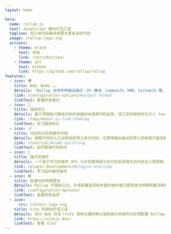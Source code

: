 ```yaml
---
layout: home

hero:
  name: rollup.js
  text: JavaScript 模块打包工具
  tagline: 将小块代码编译成更大更复杂的代码
  image: /rollup-logo.svg
  actions:
    - theme: brand
      text: 开始
      link: /introduction/
    - theme: alt
      text: GitHub
      link: https://github.com/rollup/rollup
features:
  - icon: 🌍
    title: Web、Node ……
    details: 'Rollup 支持多种输出格式：ES 模块、CommonJS、UMD、SystemJS 等。不仅适用于 Web，也适用于许多其他平台打包。'
    link: /configuration-options/#output-format
    linkText: 查看所有格式
  - icon: 🌳
    title: 摇树优化
    details: 基于深度执行路径分析的卓越的未使用代码去除，该工具将摇树优化引入 JavaScript 世界。
    link: /faqs/#what-is-tree-shaking
    linkText: 学习摇树优化
  - icon: 🗡️
    title: 代码拆分没有额外开销
    details: 根据不同的入口点和动态导入拆分代码，仅使用输出格式的导入机制而不是加载器。
    link: /tutorial/#code-splitting
    linkText: 如何使用代码拆分
  - icon: 🔌
    title: 强大的插件
    details: 一个易于学习的插件 API 允许您使用很少的代码实现强大的代码注入和转换。被 Vite 和 WMR 采用。
    link: /plugin-development/#plugins-overview
    linkText: 学习如何编写插件
  - icon: 🛠️
    title: 处理你的特殊需求
    details: Rollup 不固执己见。许多配置选项和丰富的插件接口使其成为特殊构建流程和更高级别工具的理想打包工具。
    link: /configuration-options/
    linkText: 查看所有选项
  - icon:
      src: /vitejs-logo.svg
    title: Vite 内部的打包工具
    details: 进行 Web 开发？Vite 使用合理的默认值和强大的插件为您预配置 Rollup，同时为您提供一个非常快速的开发服务器。
    link: https://vitejs.dev/
    linkText: 查看 Vite
---
```

